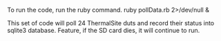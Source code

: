 To run the code, run the ruby command.
ruby pollData.rb 2>/dev/null &

This set of code will poll 24 ThermalSite duts and record their status into sqlite3 database.  Feature, if the SD card 
dies, it will continue to run.


